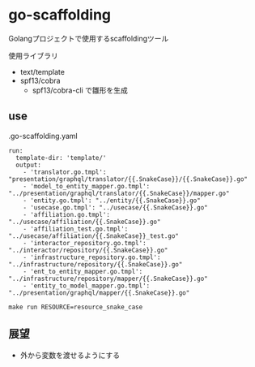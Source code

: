 # go-scaffolding
Golangプロジェクトで使用するscaffoldingツール

使用ライブラリ
* text/template
* spf13/cobra
    * spf13/cobra-cli で雛形を生成


## use

.go-scaffolding.yaml
```
run:
  template-dir: 'template/'
  output:
    - 'translator.go.tmpl': "presentation/graphql/translator/{{.SnakeCase}}/{{.SnakeCase}}.go"
    - 'model_to_entity_mapper.go.tmpl': "../presentation/graphql/translator/{{.SnakeCase}}/mapper.go"
    - 'entity.go.tmpl': "../entity/{{.SnakeCase}}.go"
    - 'usecase.go.tmpl': "../usecase/{{.SnakeCase}}.go"
    - 'affiliation.go.tmpl': "../usecase/affiliation/{{.SnakeCase}}.go"
    - 'affiliation_test.go.tmpl': "../usecase/affiliation/{{.SnakeCase}}_test.go"
    - 'interactor_repository.go.tmpl': "../interactor/repository/{{.SnakeCase}}.go"
    - 'infrastructure_repository.go.tmpl': "../infrastructure/repository/{{.SnakeCase}}.go"
    - 'ent_to_entity_mapper.go.tmpl': "../infrastructure/repository/mapper/{{.SnakeCase}}.go"
    - 'entity_to_model_mapper.go.tmpl': "../presentation/graphql/mapper/{{.SnakeCase}}.go"
```

```
make run RESOURCE=resource_snake_case
```

## 展望
* 外から変数を渡せるようにする
